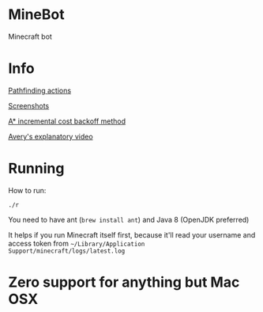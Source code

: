 
# MineBot
Minecraft bot
# Info
[Pathfinding actions](https://docs.google.com/spreadsheets/d/1KK0yPFeo7mEizqlF0ioV2JFCqlNBSHlCibNylrbSsWo/edit?usp=sharing)

[Screenshots](https://docs.google.com/document/d/1qSmjlkw6jCFHCj-GUSwpBLstA1ikvw155kRncn1m5lM/edit?usp=sharing)

[A* incremental cost backoff method](https://docs.google.com/document/d/1WVHHXKXFdCR1Oz__KtK8sFqyvSwJN_H4lftkHFgmzlc/edit?usp=sharing)

[Avery's explanatory video](https://www.youtube.com/watch?v=tOeijsv542E)
# Running
How to run:

    ./r

You need to have ant (`brew install ant`) and Java 8 (OpenJDK preferred) 



It helps if you run Minecraft itself first, because it'll read your username and access token from `~/Library/Application Support/minecraft/logs/latest.log`


# Zero support for anything but Mac OSX
